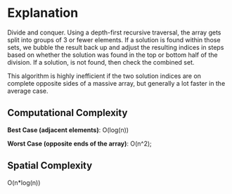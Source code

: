 # Explanation

Divide and conquer. Using a depth-first recursive traversal, the array gets split into groups of 3
or fewer elements. If a solution is found within those sets, we bubble the result back up and
adjust the resulting indices in steps based on whether the solution was found in the top or bottom
half of the division. If a solution, is not found, then check the combined set.

This algorithm is highly inefficient if the two solution indices are on complete opposite sides of
a massive array, but generally a lot faster in the average case.

## Computational Complexity

**Best Case (adjacent elements)**: O(log(n))

**Worst Case (opposite ends of the array)**: O(n^2);

## Spatial Complexity

O(n*log(n))
